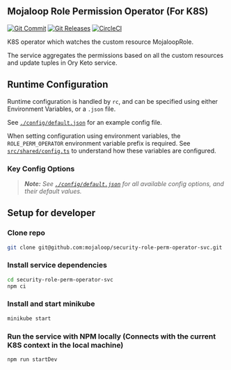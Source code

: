 ## Mojaloop Role Permission Operator (For K8S)
[![Git Commit](https://img.shields.io/github/last-commit/mojaloop/security-role-perm-operator-svc.svg?style=flat)](https://github.com/mojaloop/security-role-perm-operator-svc/commits/master)
[![Git Releases](https://img.shields.io/github/release/mojaloop/security-role-perm-operator-svc.svg?style=flat)](https://github.com/mojaloop/security-role-perm-operator-svc/releases)
[![CircleCI](https://circleci.com/gh/mojaloop/security-role-perm-operator-svc.svg?style=svg)](https://circleci.com/gh/mojaloop/security-role-perm-operator-svc)

K8S operator which watches the custom resource MojaloopRole.

The service aggregates the permissions based on all the custom resources and update tuples in Ory Keto service.

## Runtime Configuration

Runtime configuration is handled by `rc`, and can be specified using either Environment Variables, or a `.json` file.

See [`./config/default.json`](./config/default.json) for an example config file.

When setting configuration using environment variables, the `ROLE_PERM_OPERATOR` environment variable prefix is required. See [`src/shared/config.ts`](src/shared/config.ts) to understand how these variables are configured.

### Key Config Options

> ***Note:** See [`./config/default.json`](./config/default.json) for all available config options, and their default values.*


## Setup for developer

### Clone repo
```bash
git clone git@github.com:mojaloop/security-role-perm-operator-svc.git
```

### Install service dependencies
```bash
cd security-role-perm-operator-svc
npm ci
```

### Install and start minikube
```bash
minikube start
```

### Run the service with NPM locally (Connects with the current K8S context in the local machine)

```bash
npm run startDev
```